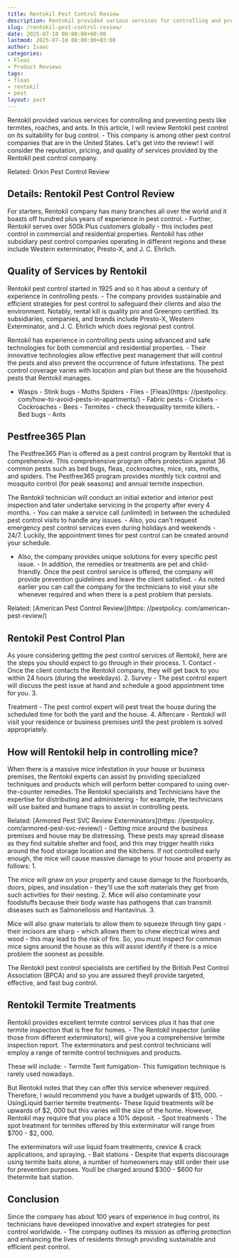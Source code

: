 ```yaml
---
title: Rentokil Pest Control Review
description: Rentokil provided various services for controlling and preventing pests like termites, roaches, and ants. In this article, I will review Rentokil pest control...
slug: /rentokil-pest-control-review/
date: 2025-07-10 00:00:00+00:00
lastmod: 2025-07-10 00:00:00+03:00
author: Isaac
categories:
- Fleas
- Product Reviews
tags:
- fleas
- rentokil
- pest
layout: post
---
```


Rentokil provided various services for controlling and preventing pests like termites, roaches, and ants. In this article, I will review Rentokil pest control on its suitability for bug control. - This company is among other pest control companies that are in the United States. Let's get into the review! I will consider the reputation, pricing, and quality of services provided by the Rentokil pest control company.

Related: Orkin Pest Control Review

##  Details: Rentokil Pest Control Review

For starters, Rentokil company has many branches all over the world and it boasts off hundred plus years of experience in pest control. - Further, Rentokil serves over 500k Plus customers globally - this includes pest control in commercial and residential properties. Rentokil has other subsidiary pest control companies operating in different regions and these include Western exterminator, Presto-X, and J. C. Ehrlich.

##  Quality of Services by Rentokil

Rentokil pest control started in 1925 and so it has about a century of experience in controlling pests. - The company provides sustainable and efficient strategies for pest control to safeguard their clients and also the environment. Notably, rental kill is quality pro and Greenpro certified. Its subsidiaries, companies, and brands include Presto-X, Western Exterminator, and J. C. Ehrlich which does regional pest control.

Rentokil has experience in controlling pests using advanced and safe technologies for both commercial and residential properties. - Their innovative technologies allow effective pest management that will control the pests and also prevent the occurrence of future infestations. The pest control coverage varies with location and plan but these are the household pests that Rentokil manages.

- Wasps - Stink bugs - Moths Spiders - Flies - [Fleas](https: //pestpolicy. com/how-to-avoid-pests-in-apartments/) - Fabric pests - Crickets - Cockroaches - Bees - Termites - check thesequality termite killers. - Bed bugs - Ants

##  Pestfree365 Plan

The Pestfree365 Plan is offered as a pest control program by Rentokil that is comprehensive. This comprehensive program offers protection against 36 common pests such as bed bugs, fleas, cockroaches, mice, rats, moths, and spiders. The Pestfree365 program provides monthly tick control and mosquito control (for peak seasons) and annual termite inspection.

The Rentokil technician will conduct an initial exterior and interior pest inspection and later undertake servicing in the property after every 4 months. - You can make a service call (unlimited) in between the scheduled pest control visits to handle any issues. - Also, you can't request emergency pest control services even during holidays and weekends - 24/7. Luckily, the appointment times for pest control can be created around your schedule.

- Also, the company provides unique solutions for every specific pest issue. - In addition, the remedies or treatments are pet and child-friendly. Once the pest control service is offered, the company will provide prevention guidelines and leave the client satisfied. - As noted earlier you can call the company for the technicians to visit your site whenever required and when there is a pest problem that persists.

Related: [American Pest Control Review](https: //pestpolicy. com/american-pest-review/)

##  Rentokil Pest Control Plan

As youre considering getting the pest control services of Rentokil, here are the steps you should expect to go through in their process. 1. Contact - Once the client contacts the Rentokil company, they will get back to you within 24 hours (during the weekdays). 2. Survey - The pest control expert will discuss the pest issue at hand and schedule a good appointment time for you. 3.

Treatment - The pest control expert will pest treat the house during the scheduled time for both the yard and the house. 4. Aftercare - Rentokil will visit your residence or business premises until the pest problem is solved appropriately.

##  How will Rentokil help in controlling mice?

When there is a massive mice infestation in your house or business premises, the Rentokil experts can assist by providing specialized techniques and products which will perform better compared to using over-the-counter remedies. The Rentokil specialists and Technicians have the expertise for distributing and administering - for example, the technicians will use baited and humane traps to assist in controlling pests.

Related: [Armored Pest SVC Review Exterminators](https: //pestpolicy. com/armored-pest-svc-review/) - Getting mice around the business premises and house may be distressing. These pests may spread disease as they find suitable shelter and food, and this may trigger health risks around the food storage location and the kitchens. If not controlled early enough, the mice will cause massive damage to your house and property as follows: 1.

The mice will gnaw on your property and cause damage to the floorboards, doors, pipes, and insulation - they'll use the soft materials they get from such activities for their nesting. 2. Mice will also contaminate your foodstuffs because their body waste has pathogens that can transmit diseases such as Salmonellosis and Hantavirus. 3.

Mice will also gnaw materials to allow them to squeeze through tiny gaps - their incisors are sharp - which allows them to chew electrical wires and wood - this may lead to the risk of fire. So, you must inspect for common mice signs around the house as this will assist identify if there is a mice problem the soonest as possible.

The Rentokil pest control specialists are certified by the British Pest Control Association (BPCA) and so you are assured theyll provide targeted, effective, and fast bug control.

##  Rentokil Termite Treatments

Rentokil provides excellent termite control services plus it has that one termite inspection that is free for homes. - The Rentokil inspector (unlike those from different exterminators), will give you a comprehensive termite inspection report. The exterminators and pest control technicians will employ a range of termite control techniques and products.

These will include: - Termite Tent fumigation- This fumigation technique is rarely used nowadays.

But Rentokil notes that they can offer this service whenever required. Therefore, I would recommend you have a budget upwards of $15, 000. - UsingLiquid barrier termite treatments- These liquid treatments will be upwards of $2, 000 but this varies will the size of the home. However, Rentokil may require that you place a 10% deposit. - Spot treatments - The spot treatment for termites offered by this exterminator will range from $700 - $2, 000.

The exterminators will use liquid foam treatments, crevice & crack applications, and spraying. - Bait stations - Despite that experts discourage using termite baits alone, a number of homeowners may still order their use for prevention purposes. Youll be charged around $300 - $600 for thetermite bait station.

##  Conclusion

Since the company has about 100 years of experience in bug control, its technicians have developed innovative and expert strategies for pest control worldwide. - The company outlines its mission as offering protection and enhancing the lives of residents through providing sustainable and efficient pest control.
